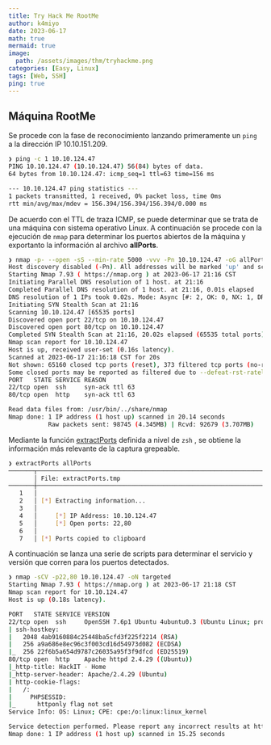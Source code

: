 ```yaml
---
title: Try Hack Me RootMe
author: k4miyo
date: 2023-06-17
math: true
mermaid: true
image:
  path: /assets/images/thm/tryhackme.png
categories: [Easy, Linux]
tags: [Web, SSH]
ping: true
---
```


## Máquina RootMe
Se procede con la fase de reconocimiento lanzando primeramente un `ping` a la dirección IP 10.10.151.209.

```bash
❯ ping -c 1 10.10.124.47
PING 10.10.124.47 (10.10.124.47) 56(84) bytes of data.
64 bytes from 10.10.124.47: icmp_seq=1 ttl=63 time=156 ms

--- 10.10.124.47 ping statistics ---
1 packets transmitted, 1 received, 0% packet loss, time 0ms
rtt min/avg/max/mdev = 156.394/156.394/156.394/0.000 ms
```

De acuerdo con el TTL de traza ICMP, se puede determinar que se trata de una máquina con sistema operativo Linux. A continuación se procede con la ejecución de `nmap` para determinar los puertos abiertos de la máquina y exportanto la información al archivo **allPorts**.

```bash
❯ nmap -p- --open -sS --min-rate 5000 -vvv -Pn 10.10.124.47 -oG allPorts
Host discovery disabled (-Pn). All addresses will be marked 'up' and scan times may be slower.
Starting Nmap 7.93 ( https://nmap.org ) at 2023-06-17 21:16 CST
Initiating Parallel DNS resolution of 1 host. at 21:16
Completed Parallel DNS resolution of 1 host. at 21:16, 0.01s elapsed
DNS resolution of 1 IPs took 0.02s. Mode: Async [#: 2, OK: 0, NX: 1, DR: 0, SF: 0, TR: 1, CN: 0]
Initiating SYN Stealth Scan at 21:16
Scanning 10.10.124.47 [65535 ports]
Discovered open port 22/tcp on 10.10.124.47
Discovered open port 80/tcp on 10.10.124.47
Completed SYN Stealth Scan at 21:16, 20.02s elapsed (65535 total ports)
Nmap scan report for 10.10.124.47
Host is up, received user-set (0.16s latency).
Scanned at 2023-06-17 21:16:18 CST for 20s
Not shown: 65160 closed tcp ports (reset), 373 filtered tcp ports (no-response)
Some closed ports may be reported as filtered due to --defeat-rst-ratelimit
PORT   STATE SERVICE REASON
22/tcp open  ssh     syn-ack ttl 63
80/tcp open  http    syn-ack ttl 63

Read data files from: /usr/bin/../share/nmap
Nmap done: 1 IP address (1 host up) scanned in 20.14 seconds
           Raw packets sent: 98745 (4.345MB) | Rcvd: 92679 (3.707MB)
```

Mediante la función [extractPorts](/posts/extractPorts) definida a nivel de `zsh` , se obtiene la información más relevante de la captura grepeable.

```bash
❯ extractPorts allPorts
───────┬─────────────────────────────────────────────────────────────────
       │ File: extractPorts.tmp
───────┼─────────────────────────────────────────────────────────────────
   1   │ 
   2   │ [*] Extracting information...
   3   │ 
   4   │     [*] IP Address: 10.10.124.47
   5   │     [*] Open ports: 22,80
   6   │ 
   7   │ [*] Ports copied to clipboard
```

A continuación se lanza una serie de scripts para determinar el servicio y versión que corren para los puertos detectados.

```bash
❯ nmap -sCV -p22,80 10.10.124.47 -oN targeted
Starting Nmap 7.93 ( https://nmap.org ) at 2023-06-17 21:18 CST
Nmap scan report for 10.10.124.47
Host is up (0.18s latency).

PORT   STATE SERVICE VERSION
22/tcp open  ssh     OpenSSH 7.6p1 Ubuntu 4ubuntu0.3 (Ubuntu Linux; protocol 2.0)
| ssh-hostkey: 
|   2048 4ab9160884c25448ba5cfd3f225f2214 (RSA)
|   256 a9a686e8ec96c3f003cd16d54973d082 (ECDSA)
|_  256 22f6b5a654d9787c26035a95f3f9dfcd (ED25519)
80/tcp open  http    Apache httpd 2.4.29 ((Ubuntu))
|_http-title: HackIT - Home
|_http-server-header: Apache/2.4.29 (Ubuntu)
| http-cookie-flags: 
|   /: 
|     PHPSESSID: 
|_      httponly flag not set
Service Info: OS: Linux; CPE: cpe:/o:linux:linux_kernel

Service detection performed. Please report any incorrect results at https://nmap.org/submit/ .
Nmap done: 1 IP address (1 host up) scanned in 15.25 seconds
```

